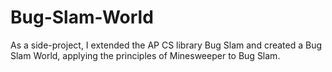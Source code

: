 # Bug-Slam-World
As a side-project, I extended the AP CS library Bug Slam and created a Bug Slam World, applying the principles of Minesweeper to Bug Slam.
